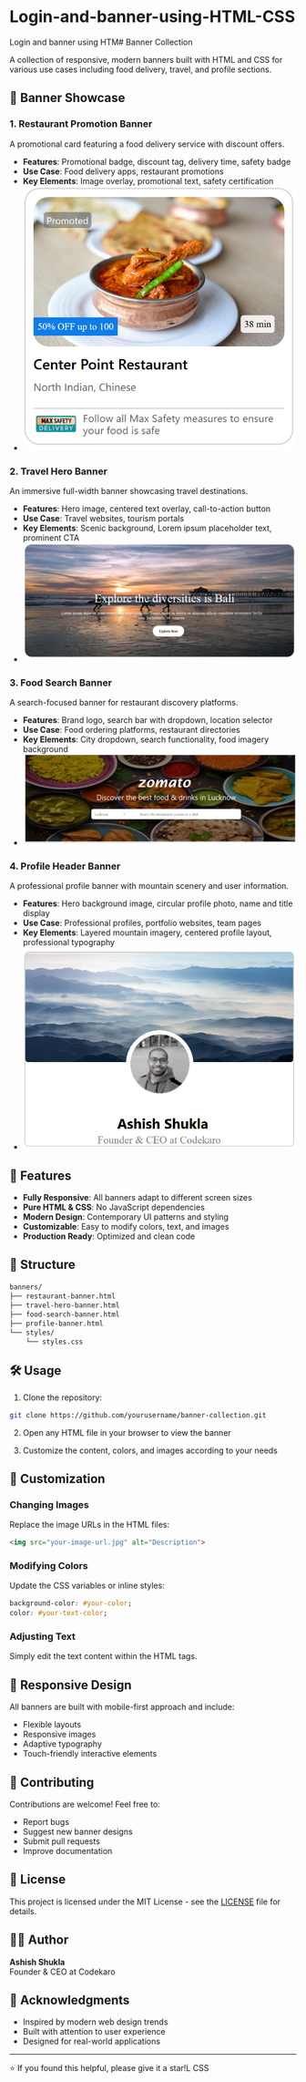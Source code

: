 # Login-and-banner-using-HTML-CSS
Login and banner using HTM# Banner Collection

A collection of responsive, modern banners built with HTML and CSS for various use cases including food delivery, travel, and profile sections.

## 🎨 Banner Showcase

### 1. Restaurant Promotion Banner
A promotional card featuring a food delivery service with discount offers.
- **Features**: Promotional badge, discount tag, delivery time, safety badge
- **Use Case**: Food delivery apps, restaurant promotions
- **Key Elements**: Image overlay, promotional text, safety certification
- ![abc](/Screenshot%202025-06-11%20175035.png)

### 2. Travel Hero Banner
An immersive full-width banner showcasing travel destinations.
- **Features**: Hero image, centered text overlay, call-to-action button
- **Use Case**: Travel websites, tourism portals
- **Key Elements**: Scenic background, Lorem ipsum placeholder text, prominent CTA
- ![abc](/Screenshot%202025-06-11%20175103.png)

### 3. Food Search Banner
A search-focused banner for restaurant discovery platforms.
- **Features**: Brand logo, search bar with dropdown, location selector
- **Use Case**: Food ordering platforms, restaurant directories
- **Key Elements**: City dropdown, search functionality, food imagery background
- ![abc](/Screenshot%202025-06-11%20175125.png)

### 4. Profile Header Banner
A professional profile banner with mountain scenery and user information.
- **Features**: Hero background image, circular profile photo, name and title display
- **Use Case**: Professional profiles, portfolio websites, team pages
- **Key Elements**: Layered mountain imagery, centered profile layout, professional typography
- ![abc](/Screenshot%202025-06-11%20175140.png)

## 🚀 Features

- **Fully Responsive**: All banners adapt to different screen sizes
- **Pure HTML & CSS**: No JavaScript dependencies
- **Modern Design**: Contemporary UI patterns and styling
- **Customizable**: Easy to modify colors, text, and images
- **Production Ready**: Optimized and clean code

## 📁 Structure

```
banners/
├── restaurant-banner.html
├── travel-hero-banner.html
├── food-search-banner.html
├── profile-banner.html
└── styles/
    └── styles.css
```

## 🛠️ Usage

1. Clone the repository:
```bash
git clone https://github.com/yourusername/banner-collection.git
```

2. Open any HTML file in your browser to view the banner

3. Customize the content, colors, and images according to your needs

## 🎯 Customization

### Changing Images
Replace the image URLs in the HTML files:
```html
<img src="your-image-url.jpg" alt="Description">
```

### Modifying Colors
Update the CSS variables or inline styles:
```css
background-color: #your-color;
color: #your-text-color;
```

### Adjusting Text
Simply edit the text content within the HTML tags.

## 📱 Responsive Design

All banners are built with mobile-first approach and include:
- Flexible layouts
- Responsive images
- Adaptive typography
- Touch-friendly interactive elements

## 🤝 Contributing

Contributions are welcome! Feel free to:
- Report bugs
- Suggest new banner designs
- Submit pull requests
- Improve documentation

## 📄 License

This project is licensed under the MIT License - see the [LICENSE](LICENSE) file for details.

## 👨‍💻 Author

**Ashish Shukla**  
Founder & CEO at Codekaro

## 🌟 Acknowledgments

- Inspired by modern web design trends
- Built with attention to user experience
- Designed for real-world applications

---

⭐ If you found this helpful, please give it a star!L CSS
